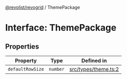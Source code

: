 [@revolist/revogrid](README.md) / ThemePackage

# Interface: ThemePackage

## Properties

| Property | Type | Defined in |
| ------ | ------ | ------ |
| `defaultRowSize` | `number` | [src/types/theme.ts:2](https://github.com/revolist/revogrid/blob/73f8a5d0a8436a360d4f96a23968accd54f79b44/src/types/theme.ts#L2) |
